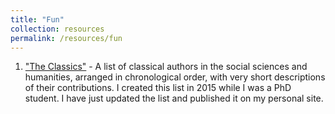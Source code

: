 ```yaml
---
title: "Fun"
collection: resources 
permalink: /resources/fun
---
```


1. ["The Classics"](https://github.com/vardanbarsegyan/vardanbarsegyan.github.io/raw/master/files/the_classics_231215.xlsx) - A list of classical authors in the social sciences and humanities, arranged in chronological order, with very short descriptions of their contributions. I created this list in 2015 while I was a PhD student. I have just updated the list and published it on my personal site.
